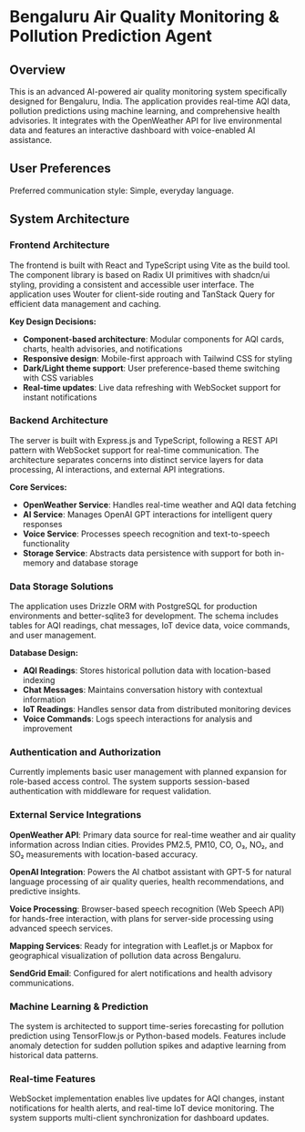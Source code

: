 # Bengaluru Air Quality Monitoring & Pollution Prediction Agent

## Overview

This is an advanced AI-powered air quality monitoring system specifically designed for Bengaluru, India. The application provides real-time AQI data, pollution predictions using machine learning, and comprehensive health advisories. It integrates with the OpenWeather API for live environmental data and features an interactive dashboard with voice-enabled AI assistance.

## User Preferences

Preferred communication style: Simple, everyday language.

## System Architecture

### Frontend Architecture
The frontend is built with React and TypeScript using Vite as the build tool. The component library is based on Radix UI primitives with shadcn/ui styling, providing a consistent and accessible user interface. The application uses Wouter for client-side routing and TanStack Query for efficient data management and caching.

**Key Design Decisions:**
- **Component-based architecture**: Modular components for AQI cards, charts, health advisories, and notifications
- **Responsive design**: Mobile-first approach with Tailwind CSS for styling
- **Dark/Light theme support**: User preference-based theme switching with CSS variables
- **Real-time updates**: Live data refreshing with WebSocket support for instant notifications

### Backend Architecture
The server is built with Express.js and TypeScript, following a REST API pattern with WebSocket support for real-time communication. The architecture separates concerns into distinct service layers for data processing, AI interactions, and external API integrations.

**Core Services:**
- **OpenWeather Service**: Handles real-time weather and AQI data fetching
- **AI Service**: Manages OpenAI GPT interactions for intelligent query responses
- **Voice Service**: Processes speech recognition and text-to-speech functionality
- **Storage Service**: Abstracts data persistence with support for both in-memory and database storage

### Data Storage Solutions
The application uses Drizzle ORM with PostgreSQL for production environments and better-sqlite3 for development. The schema includes tables for AQI readings, chat messages, IoT device data, voice commands, and user management.

**Database Design:**
- **AQI Readings**: Stores historical pollution data with location-based indexing
- **Chat Messages**: Maintains conversation history with contextual information
- **IoT Readings**: Handles sensor data from distributed monitoring devices
- **Voice Commands**: Logs speech interactions for analysis and improvement

### Authentication and Authorization
Currently implements basic user management with planned expansion for role-based access control. The system supports session-based authentication with middleware for request validation.

### External Service Integrations

**OpenWeather API**: Primary data source for real-time weather and air quality information across Indian cities. Provides PM2.5, PM10, CO, O₃, NO₂, and SO₂ measurements with location-based accuracy.

**OpenAI Integration**: Powers the AI chatbot assistant with GPT-5 for natural language processing of air quality queries, health recommendations, and predictive insights.

**Voice Processing**: Browser-based speech recognition (Web Speech API) for hands-free interaction, with plans for server-side processing using advanced speech services.

**Mapping Services**: Ready for integration with Leaflet.js or Mapbox for geographical visualization of pollution data across Bengaluru.

**SendGrid Email**: Configured for alert notifications and health advisory communications.

### Machine Learning & Prediction
The system is architected to support time-series forecasting for pollution prediction using TensorFlow.js or Python-based models. Features include anomaly detection for sudden pollution spikes and adaptive learning from historical data patterns.

### Real-time Features
WebSocket implementation enables live updates for AQI changes, instant notifications for health alerts, and real-time IoT device monitoring. The system supports multi-client synchronization for dashboard updates.